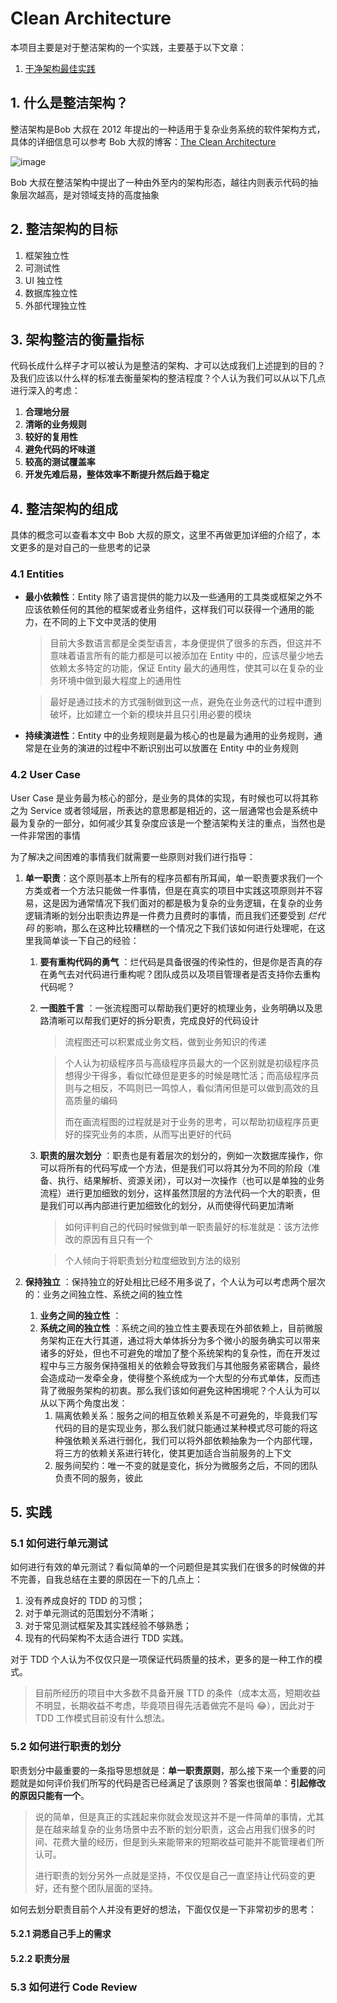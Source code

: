 # Clean Architecture

本项目主要是对于整洁架构的一个实践，主要基于以下文章：

1. [干净架构最佳实践](https://blog.jaggerwang.net/clean-architecture-in-practice/)

## 1. 什么是整洁架构？

整洁架构是Bob 大叔在 2012 年提出的一种适用于复杂业务系统的软件架构方式，具体的详细信息可以参考 Bob 大叔的博客：[The Clean Architecture](https://blog.cleancoder.com/uncle-bob/2012/08/13/the-clean-architecture.html)

![image](https://user-images.githubusercontent.com/72877527/114264731-35ab1400-9a1f-11eb-9bda-54d64c0e0e8d.png)

Bob 大叔在整洁架构中提出了一种由外至内的架构形态，越往内则表示代码的抽象层次越高，是对领域支持的高度抽象

## 2. 整洁架构的目标

1. 框架独立性
2. 可测试性
3. UI 独立性
4. 数据库独立性
5. 外部代理独立性

## 3. 架构整洁的衡量指标

代码长成什么样子才可以被认为是整洁的架构、才可以达成我们上述提到的目的？及我们应该以什么样的标准去衡量架构的整洁程度？个人认为我们可以从以下几点进行深入的考虑：

1. **合理地分层**
2. **清晰的业务规则**
3. **较好的复用性**
4. **避免代码的坏味道**
5. **较高的测试覆盖率**
6. **开发先难后易，整体效率不断提升然后趋于稳定**

## 4. 整洁架构的组成

具体的概念可以查看本文中 Bob 大叔的原文，这里不再做更加详细的介绍了，本文更多的是对自己的一些思考的记录

### 4.1 Entities

* **最小依赖性**：Entity 除了语言提供的能力以及一些通用的工具类或框架之外不应该依赖任何的其他的框架或者业务组件，这样我们可以获得一个通用的能力，在不同的上下文中灵活的使用

    > 目前大多数语言都是全类型语言，本身便提供了很多的东西，但这并不意味着语言所有的能力都是可以被添加在 Entity 中的，应该尽量少地去依赖太多特定的功能，保证 Entity 最大的通用性，使其可以在复杂的业务环境中做到最大程度上的通用性

    > 最好是通过技术的方式强制做到这一点，避免在业务迭代的过程中遭到破坏，比如建立一个新的模块并且只引用必要的模块
    
* **持续演进性**：Entity 中的业务规则是最为核心的也是最为通用的业务规则，通常是在业务的演进的过程中不断识别出可以放置在 Entity 中的业务规则

### 4.2 User Case

User Case 是业务最为核心的部分，是业务的具体的实现，有时候也可以将其称之为 Service 或者领域层，所表达的意思都是相近的，这一层通常也会是系统中最为复杂的一部分，如何减少其复杂度应该是一个整洁架构关注的重点，当然也是一件非常困的事情

为了解决之间困难的事情我们就需要一些原则对我们进行指导：

1. **单一职责**：这个原则基本上所有的程序员都有所耳闻，单一职责要求我们一个方类或者一个方法只能做一件事情，但是在真实的项目中实践这项原则并不容易，这是因为通常情况下我们面对的都是极为复杂的业务逻辑，在复杂的业务逻辑清晰的划分出职责边界是一件费力且费时的事情，而且我们还要受到 *烂代码* 的影响，那么在这种比较糟糕的一个情况之下我们该如何进行处理呢，在这里我简单谈一下自己的经验：

   1. **要有重构代码的勇气** ：烂代码是具备很强的传染性的，但是你是否真的存在勇气去对代码进行重构呢？团队成员以及项目管理者是否支持你去重构代码呢？

   2. **一图胜千言** ：一张流程图可以帮助我们更好的梳理业务，业务明确以及思路清晰可以帮我们更好的拆分职责，完成良好的代码设计

      > 流程图还可以积累成业务文档，做到业务知识的传递

      > 个人认为初级程序员与高级程序员最大的一个区别就是初级程序员想得少干得多，看似忙碌但是更多的时候是瞎忙活；而高级程序员则与之相反，不鸣则已一鸣惊人，看似清闲但是可以做到高效的且高质量的编码
      >
      > 而在画流程图的过程就是对于业务的思考，可以帮助初级程序员更好的探究业务的本质，从而写出更好的代码

   3. **职责的层次划分** ：职责也是有着层次的划分的，例如一次数据库操作，你可以将所有的代码写成一个方法，但是我们可以将其分为不同的阶段（准备、执行、结果解析、资源关闭），可以对一次操作（也可以是单独的业务流程）进行更加细致的划分，这样虽然顶层的方法代码一个大的职责，但是我们可以再内部进行更加细致化的划分，从而使得代码更加清晰
   
      > 如何评判自己的代码时候做到单一职责最好的标准就是：该方法修改的原因有且只有一个
   
      > 个人倾向于将职责划分粒度细致到方法的级别
   
2. **保持独立** ：保持独立的好处相比已经不用多说了，个人认为可以考虑两个层次的：业务之间独立性、系统之间的独立性

   1. **业务之间的独立性** ：
   2. **系统之间的独立性** ：系统之间的独立性主要表现在外部依赖上，目前微服务架构正在大行其道，通过将大单体拆分为多个微小的服务确实可以带来诸多的好处，但也不可避免的增加了整个系统架构的复杂性，而在开发过程中与三方服务保持强相关的依赖会导致我们与其他服务紧密耦合，最终会造成动一发牵全身，使得整个系统成为一个大型的分布式单体，反而违背了微服务架构的初衷。那么我们该如何避免这种困境呢？个人认为可以从以下两个角度出发：
      1. 隔离依赖关系：服务之间的相互依赖关系是不可避免的，毕竟我们写代码的目的是实现业务，那么我们就只能通过某种模式尽可能的将这种强依赖关系进行弱化，我们可以将外部依赖抽象为一个内部代理，将三方的依赖关系进行转化，使其更加适合当前服务的上下文
      2. 服务间契约：唯一不变的就是变化，拆分为微服务之后，不同的团队负责不同的服务，彼此

## 5. 实践

### 5.1 如何进行单元测试

如何进行有效的单元测试？看似简单的一个问题但是其实我们在很多的时候做的并不完善，自我总结在主要的原因在一下的几点上：

1. 没有养成良好的 TDD 的习惯；
2. 对于单元测试的范围划分不清晰；
3. 对于常见测试框架及其实践经验不够熟悉；
4. 现有的代码架构不太适合进行 TDD 实践。

对于 TDD 个人认为不仅仅只是一项保证代码质量的技术，更多的是一种工作的模式。

> 目前所经历的项目中大多数不具备开展 TTD 的条件（成本太高，短期收益不明显，长期收益不考虑，毕竟项目得先活着做完不是吗 😂），因此对于 TDD 工作模式目前没有什么想法。

### 5.2 如何进行职责的划分

职责划分中最重要的一条指导思想就是：**单一职责原则**，那么接下来一个重要的问题就是如何评价我们所写的代码是否已经满足了该原则？答案也很简单：**引起修改的原因只能有一个**。

> 说的简单，但是真正的实践起来你就会发现这并不是一件简单的事情，尤其是在越来越复杂的业务场景中去不断的划分职责，这会占用我们很多的时间、花费大量的经历，但是到头来能带来的短期收益可能并不能管理者们所认可。
>
> 进行职责的划分另外一点就是坚持，不仅仅是自己一直坚持让代码变的更好，还有整个团队层面的坚持。

如何去划分职责目前个人并没有更好的想法，下面仅仅是一下非常初步的思考：

#### 5.2.1 洞悉自己手上的需求
#### 5.2.2 职责分层

### 5.3 如何进行 Code Review

